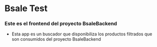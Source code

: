# Bsale Test

### Este es el frontend del proyecto BsaleBackend


* Esta app es un buscador que disponibiliza los productos filtrados que son consumidos del proyecto BsaleBackend